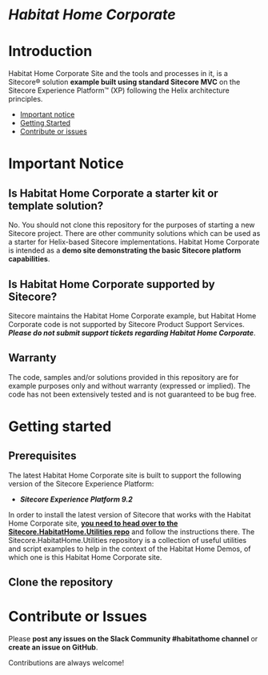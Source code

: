 # *Habitat Home Corporate* #

# Introduction 
Habitat Home Corporate Site and the tools and processes in it, is a Sitecore&reg; solution **example built using standard Sitecore MVC** on the Sitecore Experience Platform&trade; (XP)  following the Helix architecture principles.

- [Important notice](#important-notice)
- [Getting Started](#getting-started)
- [Contribute or issues](#contribute-or-issues)
 
# Important Notice #
## Is Habitat Home Corporate a starter kit or template solution?

No. You should not clone this repository for the purposes of starting a new Sitecore project. There are other community solutions which can be used as a starter for Helix-based Sitecore implementations. Habitat Home Corporate is intended as a **demo site demonstrating the basic Sitecore platform capabilities**.

## Is Habitat Home Corporate supported by Sitecore?

Sitecore maintains the Habitat Home Corporate example, but Habitat Home Corporate code is not supported by Sitecore Product Support Services. ***Please do not submit support tickets regarding Habitat Home Corporate***.

## Warranty ##
The code, samples and/or solutions provided in this repository are for example purposes only and without warranty (expressed or implied). The code has not been extensively tested and is not guaranteed to be bug free.

# Getting started #

## Prerequisites ##
The latest Habitat Home Corporate site is built to support the following version of the Sitecore Experience Platform:

- ***Sitecore Experience Platform 9.2***

In order to install the latest version of Sitecore that works with the Habitat Home Corporate site, **[you need to  head over to the Sitecore.HabitatHome.Utilities repo](https://github.com/Sitecore/Sitecore.HabitatHome.Utilities)** and follow the instructions there. The Sitecore.HabitatHome.Utilities repository is a collection of useful utilities and script examples to help in the context of the Habitat Home Demos, of which one is this Habitat Home Corporate site.

## Clone the repository ##




# Contribute or Issues #
Please **post any issues on the Slack Community #habitathome channel** or **create an issue on GitHub**. 

Contributions are always welcome!